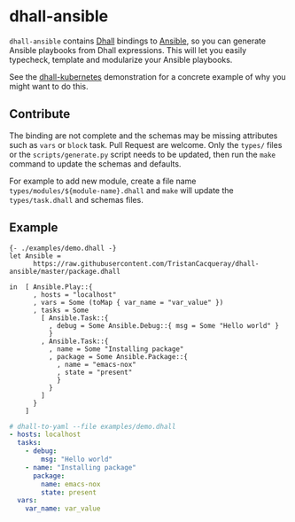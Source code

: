 # dhall-ansible

`dhall-ansible` contains [Dhall][dhall-lang] bindings to [Ansible][Ansible],
so you can generate Ansible playbooks from Dhall expressions.
This will let you easily typecheck, template and modularize your Ansible playbooks.

See the [dhall-kubernetes][dhall-kubernetes] demonstration for a concrete example of
why you might want to do this.

## Contribute

The binding are not complete and the schemas may be missing attributes such as `vars` or `block` task.
Pull Request are welcome. Only the `types/` files or the `scripts/generate.py` script needs
to be updated, then run the `make` command to update the schemas and defaults.

For example to add new module, create a file name `types/modules/${module-name}.dhall` and `make`
will update the `types/task.dhall` and schemas files.


## Example

```dhall
{- ./examples/demo.dhall -}
let Ansible =
      https://raw.githubusercontent.com/TristanCacqueray/dhall-ansible/master/package.dhall

in  [ Ansible.Play::{
      , hosts = "localhost"
      , vars = Some (toMap { var_name = "var_value" })
      , tasks = Some
        [ Ansible.Task::{
          , debug = Some Ansible.Debug::{ msg = Some "Hello world" }
          }
        , Ansible.Task::{
          , name = Some "Installing package"
          , package = Some Ansible.Package::{
            , name = "emacs-nox"
            , state = "present"
            }
          }
        ]
      }
    ]

```

```yaml
# dhall-to-yaml --file examples/demo.dhall
- hosts: localhost
  tasks:
    - debug:
        msg: "Hello world"
    - name: "Installing package"
      package:
        name: emacs-nox
        state: present
  vars:
    var_name: var_value

```


[dhall-lang]: https://dhall-lang.org
[Ansible]: https://ansible.com
[dhall-kubernetes]: https://github.com/dhall-lang/dhall-kubernetes
